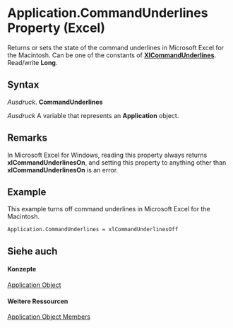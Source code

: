 
# Application.CommandUnderlines Property (Excel)

Returns or sets the state of the command underlines in Microsoft Excel for the Macintosh. Can be one of the constants of  **[XlCommandUnderlines](bb2983a1-ea3a-5761-51fa-ebfcb7442136.md)**. Read/write **Long**.


## Syntax

 _Ausdruck_. **CommandUnderlines**

 _Ausdruck_ A variable that represents an **Application** object.


## Remarks

In Microsoft Excel for Windows, reading this property always returns  **xlCommandUnderlinesOn**, and setting this property to anything other than **xlCommandUnderlinesOn** is an error.


## Example

This example turns off command underlines in Microsoft Excel for the Macintosh.


```
Application.CommandUnderlines = xlCommandUnderlinesOff
```


## Siehe auch


#### Konzepte


[Application Object](19b73597-5cf9-4f56-8227-b5211f657f6f.md)
#### Weitere Ressourcen


[Application Object Members](http://msdn.microsoft.com/library/4cb9ca42-8d07-cc9c-2d80-4eb9a5921e1e%28Office.15%29.aspx)